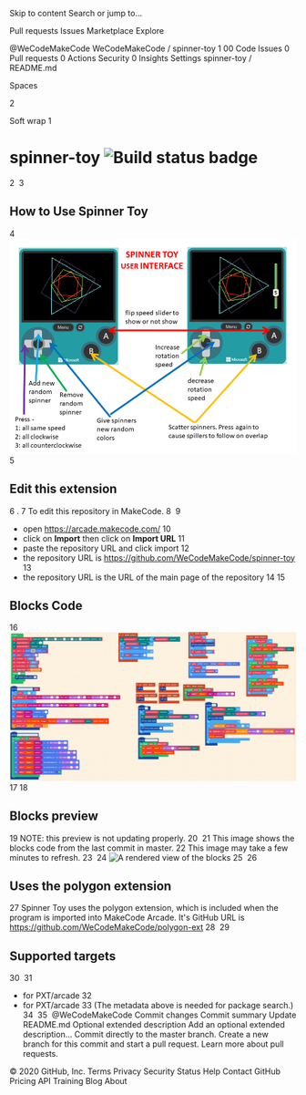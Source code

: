 Skip to content
Search or jump to…

Pull requests
Issues
Marketplace
Explore
 
@WeCodeMakeCode 
WeCodeMakeCode
/
spinner-toy
1
00
 Code
 Issues 0
 Pull requests 0 Actions
 Security 0
 Insights
 Settings
spinner-toy
/
README.md
 

Spaces

2

Soft wrap
1
# spinner-toy ![Build status badge](https://github.com/wecodemakecode/test-spinner/workflows/MakeCode/badge.svg)
2
​
3
## How to Use Spinner Toy
4
![Spinner Toy User Interface](/Spinner_Toy_User_Interface.png)
5
## Edit this extension
6
.
7
To edit this repository in MakeCode.
8
​
9
* open https://arcade.makecode.com/
10
* click on **Import** then click on **Import URL**
11
* paste the repository URL and click import
12
* the repository URL is https://github.com/WeCodeMakeCode/spinner-toy
13
* the repository URL is the URL of the main page of the repository
14
​
15
## Blocks Code
16
![Spinner Toy Code](./Spinner_Toy_Code.png)
17
​
18
## Blocks preview
19
NOTE: this preview is not updating properly.
20
​
21
This image shows the blocks code from the last commit in master.
22
This image may take a few minutes to refresh.
23
​
24
![A rendered view of the blocks](https://github.com/wecodemakecode/test-spinner/raw/master/.makecode/blocks.png)
25
​
26
## Uses the polygon extension
27
Spinner Toy uses the polygon extension, which is included when the program is imported into MakeCode Arcade. It's GitHub URL is https://github.com/WeCodeMakeCode/polygon-ext
28
​
29
## Supported targets
30
​
31
* for PXT/arcade
32
* for PXT/arcade
33
(The metadata above is needed for package search.)
34
​
35
​
@WeCodeMakeCode
Commit changes
Commit summary
Update README.md
Optional extended description
Add an optional extended description…
 Commit directly to the master branch.
 Create a new branch for this commit and start a pull request. Learn more about pull requests.
 
© 2020 GitHub, Inc.
Terms
Privacy
Security
Status
Help
Contact GitHub
Pricing
API
Training
Blog
About

